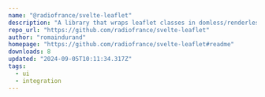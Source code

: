 ```yaml
---
name: "@radiofrance/svelte-leaflet"
description: "A library that wraps leaflet classes in domless/renderless svelte components."
repo_url: "https://github.com/radiofrance/svelte-leaflet"
author: "romaindurand"
homepage: "https://github.com/radiofrance/svelte-leaflet#readme"
downloads: 8
updated: "2024-09-05T10:11:34.317Z"
tags: 
  - ui
  - integration
---
```

